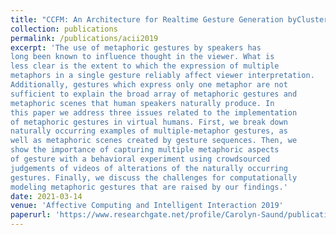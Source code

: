 ```yaml
---
title: "CCFM: An Architecture for Realtime Gesture Generation byClustering Gestures by Communicative Function and Motion"
collection: publications
permalink: /publications/acii2019
excerpt: 'The use of metaphoric gestures by speakers has
long been known to influence thought in the viewer. What is
less clear is the extent to which the expression of multiple
metaphors in a single gesture reliably affect viewer interpretation.
Additionally, gestures which express only one metaphor are not
sufficient to explain the broad array of metaphoric gestures and
metaphoric scenes that human speakers naturally produce. In
this paper we address three issues related to the implementation
of metaphoric gestures in virtual humans. First, we break down
naturally occurring examples of multiple-metaphor gestures, as
well as metaphoric scenes created by gesture sequences. Then, we
show the importance of capturing multiple metaphoric aspects
of gesture with a behavioral experiment using crowdsourced
judgements of videos of alterations of the naturally occurring
gestures. Finally, we discuss the challenges for computationally
modeling metaphoric gestures that are raised by our findings.'
date: 2021-03-14
venue: 'Affective Computing and Intelligent Interaction 2019'
paperurl: 'https://www.researchgate.net/profile/Carolyn-Saund/publication/338201134_Multiple_metaphors_in_metaphoric_gesturing/links/5e13395e92851c8364b2a0a5/Multiple-metaphors-in-metaphoric-gesturing.pdf'
---
```

